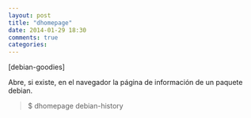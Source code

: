 ```yaml
---
layout: post
title: "dhomepage"
date: 2014-01-29 18:30
comments: true
categories: 
---
```

[debian-goodies]

Abre, si existe, en el navegador la página de información de un paquete debian.

>$ dhomepage debian-history

